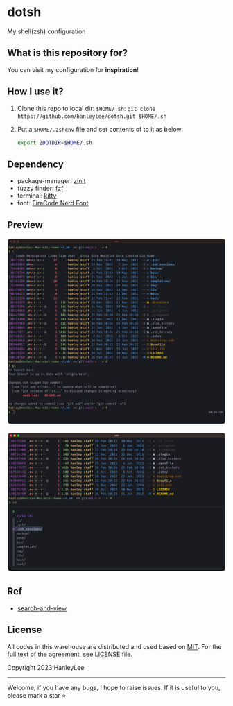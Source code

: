 # dotsh

My shell(zsh) configuration

## What is this repository for?

You can visit my configuration for **inspiration**!

## How I use it?

1. Clone this repo to local dir: `$HOME/.sh`: `git clone https://github.com/hanleylee/dotsh.git $HOME/.sh`
2. Put a `$HOME/.zshenv` file and set contents of to it as below:

    ```zsh
    export ZDOTDIR=$HOME/.sh
    ```

## Dependency

- package-manager: [zinit](https://github.com/zdharma-continuum/zinit)
- fuzzy finder: [fzf](https://github.com/junegunn/fzf)
- terminal: [kitty](https://github.com/kovidgoyal/kitty)
- font: [FiraCode Nerd Font](https://github.com/ryanoasis/nerd-fonts/tree/master/patched-fonts/FiraCode)

## Preview

![himg](./img/preview_ls.png)

![himg](./img/preview_cd.png)

## Ref

- [search-and-view](https://github.com/lilydjwg/search-and-view)

## License

All codes in this warehouse are distributed and used based on [MIT](https://mit-license.org). For the full text of
the agreement, see [LICENSE](https://github.com/hanleylee/dotsh/blob/main/LICENSE) file.

Copyright 2023 HanleyLee

---

Welcome, if you have any bugs, I hope to raise issues. If it is useful to you, please mark a star ⭐️
